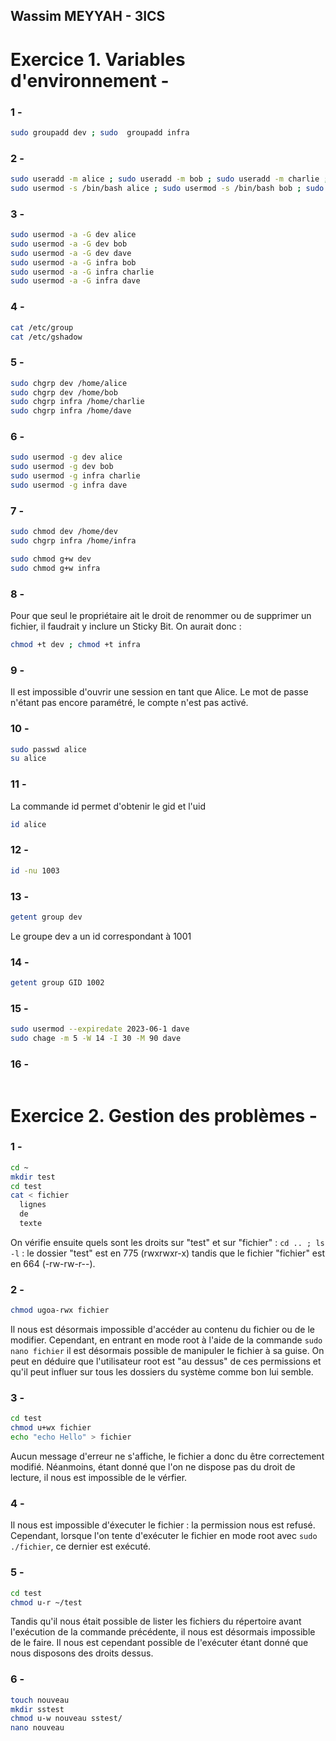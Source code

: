 ## Wassim MEYYAH - 3ICS



# Exercice 1. Variables d'environnement -

### 1 -
```bash
sudo groupadd dev ; sudo  groupadd infra 
```

### 2 - 
```bash
sudo useradd -m alice ; sudo useradd -m bob ; sudo useradd -m charlie ; sudo useradd -m dave
sudo usermod -s /bin/bash alice ; sudo usermod -s /bin/bash bob ; sudo usermod -s /bin/bash charlie ; sudo usermod -s /bin/bash dave
```

### 3 -
```bash
sudo usermod -a -G dev alice
sudo usermod -a -G dev bob
sudo usermod -a -G dev dave
sudo usermod -a -G infra bob
sudo usermod -a -G infra charlie
sudo usermod -a -G infra dave 
```

### 4 - 
```bash
cat /etc/group 
cat /etc/gshadow
```

### 5 - 
```bash 
sudo chgrp dev /home/alice 
sudo chgrp dev /home/bob
sudo chgrp infra /home/charlie
sudo chgrp infra /home/dave
```

### 6 - 
```bash
sudo usermod -g dev alice
sudo usermod -g dev bob
sudo usermod -g infra charlie
sudo usermod -g infra dave
```

### 7 - 
```bash
sudo chmod dev /home/dev
sudo chgrp infra /home/infra

sudo chmod g+w dev
sudo chmod g+w infra
```

### 8 - 
Pour que seul le propriétaire ait le droit de renommer ou de supprimer un fichier, il faudrait y inclure un Sticky Bit. On aurait donc : 
```bash
chmod +t dev ; chmod +t infra
```

### 9 - 
Il est impossible d'ouvrir une session en tant que Alice. Le mot de passe n'étant pas encore paramétré, le compte n'est pas activé.

### 10 -
```bash
sudo passwd alice
su alice
```

### 11 -
La commande id permet d'obtenir le gid et l'uid 
```bash 
id alice
```

### 12 - 
```bash
id -nu 1003
```

### 13 -
```bash
getent group dev
```
Le groupe dev a un id correspondant à 1001

### 14 - 
```bash
getent group GID 1002
```

### 15 - 
```bash
sudo usermod --expiredate 2023-06-1 dave
sudo chage -m 5 -W 14 -I 30 -M 90 dave
```

### 16 - 
```bash

```



# Exercice 2. Gestion des problèmes - 

### 1  - 
```bash
cd ~
mkdir test 
cd test
cat < fichier
  lignes
  de 
  texte
```
On vérifie ensuite quels sont les droits sur "test" et sur "fichier" : ```cd .. ; ls -l``` : le dossier "test" est en 775 (rwxrwxr-x) tandis que le fichier "fichier" est en 664 (-rw-rw-r--). 

### 2 -
```bash
chmod ugoa-rwx fichier
```
Il nous est désormais impossible d'accéder au contenu du fichier ou de le modifier.
Cependant, en entrant en mode root à l'aide de la commande ```sudo nano fichier``` il est désormais possible de manipuler le fichier à sa guise. On peut en déduire que l'utilisateur root est "au dessus" de ces permissions et qu'il peut influer sur tous les dossiers du système comme bon lui semble.  


### 3 - 
```bash
cd test
chmod u+wx fichier
echo "echo Hello" > fichier
```
Aucun message d'erreur ne s'affiche, le fichier a donc du être correctement modifié. Néanmoins, étant donné que l'on ne dispose pas du droit de lecture, il nous est impossible de le vérfier.

### 4 - 
Il nous est impossible d'éxecuter le fichier : la permission nous est refusé. Cependant, lorsque l'on tente d'exécuter le fichier en mode root avec ```sudo ./fichier```, ce dernier est exécuté.

### 5 - 
```bash
cd test
chmod u-r ~/test
```
Tandis qu'il nous était possible de lister les fichiers du répertoire avant l'exécution de la commande précédente, il nous est désormais impossible de le faire. Il nous est cependant possible de l'exécuter étant donné que nous disposons des droits dessus.

### 6 - 
```bash
touch nouveau
mkdir sstest 
chmod u-w nouveau sstest/
nano nouveau


